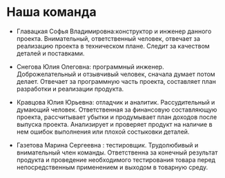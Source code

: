# Наша команда
* Главацкая Софья Владимировна:конструктор и инженер данного проекта. Внимательный, ответственный человек, отвечает за реализацию проекта в техническом плане. Следит за качеством деталей и поставками.

* Снегова Юлия Олеговна: программный инженер. Доброжелательный и отзывчивый человек, сначала думает потом делает. Отвечает за программную часть проекта, составляет план разработки и реализации продукта.

* Кравцова Юлия Юрьевна: отладчик и аналитик. Рассудительный и думающий человек. Ответственная за финансовую составляющую проекта, рассчитывает убытки и продумывает план доходов после выпуска проекта. Анализирует и проверяет продукт на наличие в нем ошибок выполнения или плохой состыковки деталей.

* Газетова Марина Сергеевна : тестировщик. Трудолюбивый и внимательный член команды. Ответственна за конечный результат продукта и проведение необходимого тестирования товара перед непосредственным применением и выходом в товарную среду.
